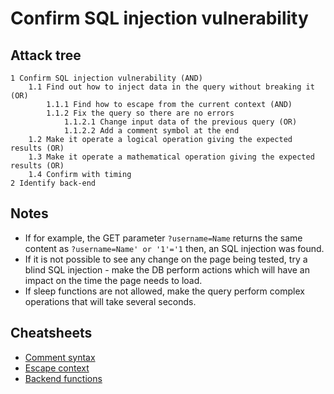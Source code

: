 # Confirm SQL injection vulnerability

## Attack tree

```text
1 Confirm SQL injection vulnerability (AND)
	1.1 Find out how to inject data in the query without breaking it (OR)
		1.1.1 Find how to escape from the current context (AND)
		1.1.2 Fix the query so there are no errors
			1.1.2.1 Change input data of the previous query (OR)
			1.1.2.2 Add a comment symbol at the end
	1.2 Make it operate a logical operation giving the expected results (OR)
	1.3 Make it operate a mathematical operation giving the expected results (OR)
	1.4 Confirm with timing
2 Identify back-end
```

## Notes

* If for example, the GET parameter `?username=Name` returns the same content as `?username=Name' or '1'='1` then, an SQL injection was found.
* If it is not possible to see any change on the page being tested, try a blind SQL injection - make the DB perform actions which will have an impact on the time the page needs to load.
* If sleep functions are not allowed, make the query perform complex operations that will take several seconds.

## Cheatsheets
* [Comment syntax](cheatsheets:docs/databases/comments)
* [Escape context](cheatsheets:docs/databases/escape-context)
* [Backend functions](cheatsheets:docs/databases/backend-functions)
